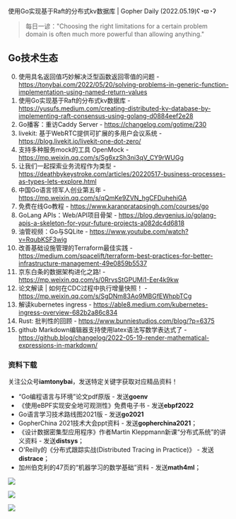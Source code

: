 使用Go实现基于Raft的分布式kv数据库 | Gopher Daily (2022.05.19)ʕ◔ϖ◔ʔ

>每日一谚："Choosing the right limitations for a certain problem domain is often much more powerful than allowing anything."

## Go技术生态

0. 使用具名返回值巧妙解决泛型函数返回零值的问题 - https://tonybai.com/2022/05/20/solving-problems-in-generic-function-implementation-using-named-return-values
1. 使用Go实现基于Raft的分布式kv数据库 - https://yusufs.medium.com/creating-distributed-kv-database-by-implementing-raft-consensus-using-golang-d0884eef2e28
2. Go播客：重访Caddy Server - https://changelog.com/gotime/230
3. livekit: 基于WebRTC提供可扩展的多用户会议系统 - https://blog.livekit.io/livekit-one-dot-zero/
4. 支持多种服务mock的工具 OpenMock - https://mp.weixin.qq.com/s/Sg6xzSh3ni3qV_CY9rWUGg
5. 让我们一起探索业务流程作为类型 - https://deathbykeystroke.com/articles/20220517-business-processes-as-types-lets-explore.html
6. 中国Go语言领军人创业第五年 - https://mp.weixin.qq.com/s/qQmKe9ZVN_hgCFDuhehiGA
7. 免费在线Go教程 - https://www.karanpratapsingh.com/courses/go
8. GoLang APIs：Web/API项目骨架 - https://blog.devgenius.io/golang-apis-a-skeleton-for-your-future-projects-a082dc4d6818
9. 油管视频：Go与SQLite - https://www.youtube.com/watch?v=RqubKSF3wig
10. 改善基础设施管理的Terraform最佳实践 - https://medium.com/spacelift/terraform-best-practices-for-better-infrastructure-management-49e0859b5537
11. 京东白条的数据架构进化之路! - https://mp.weixin.qq.com/s/0RrvsStGPUMi1-Eer4k9kw
12. 论文解读 | 如何在CDC过程中执行增量快照！ - https://mp.weixin.qq.com/s/SgDNm83Ao9MBGfEWhpbTCg
13. 解读kubernetes ingress - https://able8.medium.com/kubernetes-ingress-overview-682b2a86c834
14. Rust: 批判性的回顾 - https://www.bunniestudios.com/blog/?p=6375
15. github Markdown编辑器支持使用latex语法写数学表达式了 - https://github.blog/changelog/2022-05-19-render-mathematical-expressions-in-markdown/

### 资料下载

关注公众号**iamtonybai**，发送特定关键字获取对应精品资料！

* “Go编程语言与环境”论文pdf原版 - 发送**goenv**
* 《使用eBPF实现安全地可观测性》免费电子书 - 发送**ebpf2022**
* Go语言学习技术路线图2021版 - 发送**go2021**
* GopherChina 2021技术大会ppt资料 - 发送**gopherchina2021**；
* 《设计数据密集型应用程序》作者Martin Kleppmann新课“分布式系统”的讲义资料 - 发送**distsys**；
* O'Reilly的《分布式跟踪实战(Distributed Tracing in Practice)》 - 发送**distrace**；
* 加州伯克利的47页的“机器学习的数学基础”资料 - 发送**math4ml**；

![](https://mmbiz.qpic.cn/mmbiz_png/cH6WzfQ94mb54jsFJZ3Knmz8obUsf3PBShthmdSw5E01TcYmUReGkj0BWpxHak1HlnlzHvLmKax53YSGr7aNlA/0?wx_fmt=png)

![](https://mmbiz.qpic.cn/mmbiz_png/cH6WzfQ94mZsOgPXTXZgWiaE03ib9r9WFJXC6xJCA5Y6VSesOZqlGxYfODibvR7UPGxiaM7SZZNQZkRtggPXEfBdwQ/0?wx_fmt=png)

![](https://mmbiz.qpic.cn/mmbiz_png/cH6WzfQ94mb54jsFJZ3Knmz8obUsf3PBrSoqeMvoWCticN2cpU64fJ0FYQdXJhP7ia7WRh8628uOAsQYeE2NibRRw/0?wx_fmt=png)

